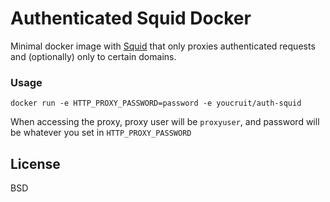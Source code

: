 # Authenticated Squid Docker

Minimal docker image with [Squid] that only proxies authenticated requests and (optionally) only to certain domains.

### Usage
```
docker run -e HTTP_PROXY_PASSWORD=password -e youcruit/auth-squid
```

When accessing the proxy, proxy user will be ```proxyuser```, and password will be whatever you set in ```HTTP_PROXY_PASSWORD```

License
----

BSD

   [squid]: <http://www.squid-cache.org/>

